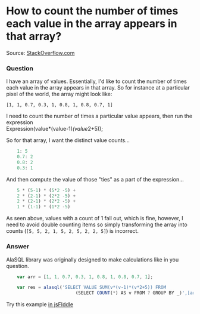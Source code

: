 # How to count the number of times each value in the array appears in that array?

Source: [StackOverflow.com](http://stackoverflow.com/questions/27224509/counting-the-number-of-times-each-value-in-the-array-appears-in-that-array-java/27653654#27653654)

### Question
I have an array of values. Essentially, I'd like to count the number of times each value in the array appears in that array. So for instance at a particular pixel of the world, the array might look like:

    [1, 1, 0.7, 0.3, 1, 0.8, 1, 0.8, 0.7, 1]  

I need to count the number of times a particular value appears, then run the expression   
    Expression(value*(value-1)*(value*2+5));

So for that array, I want the distinct value counts...  
```js
    1: 5  
    0.7: 2  
    0.8: 2  
    0.3: 1  
```
And then compute the value of those "ties" as a part of the expression...  
```js
    5 * (5-1) * (5*2 -5) +   
    2 * (2-1) * (2*2 -5) +   
    2 * (2-1) * (2*2 -5) +   
    1 * (1-1) * (1*2 -5)  
```
As seen above, values with a count of 1 fall out, which is fine, however, I need to avoid double counting items so simply transforming the array into counts (`[5, 5, 2, 1, 5, 2, 5, 2, 2, 5]`) is incorrect.

### Answer

AlaSQL library was originally designed to make calculations like in you question.
```js
    var arr = [1, 1, 0.7, 0.3, 1, 0.8, 1, 0.8, 0.7, 1];

    var res = alasql('SELECT VALUE SUM(v*(v-1)*(v*2+5)) FROM 
                          (SELECT COUNT(*) AS v FROM ? GROUP BY _)',[arr]);
```
Try this example [in jsFIddle](http://jsfiddle.net/agershun/tLc6p3xr/3/)